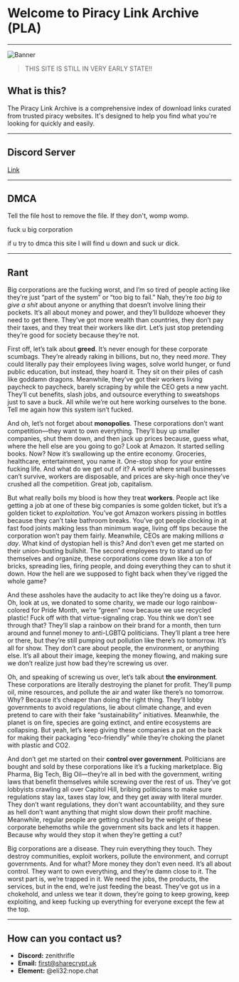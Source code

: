 


# Welcome to Piracy Link Archive (PLA)
---

![Banner](https://small.fileditchstuff.me/s18/iXklGjUcNRZRVJuTsOz.png)

> THIS SITE IS STILL IN VERY EARLY STATE!!



## What is this?

The Piracy Link Archive is a comprehensive index of download links curated from trusted piracy websites. It's designed to help you find what you're looking for quickly and easily.

---
## Discord Server


[Link](https://discord.gg/AZhDbpjMKv)

---

## DMCA

Tell the file host to remove the file. If they don't, womp womp.

fuck u big corporation

if u try to dmca this site I will find u down and suck ur dick.

---

## Rant

Big corporations are the fucking worst, and I’m so tired of people acting like they’re just “part of the system” or “too big to fail.” Nah, they’re *too big to give a shit* about anyone or anything that doesn’t involve lining their pockets. It’s all about money and power, and they’ll bulldoze whoever they need to get there. They’ve got more wealth than countries, they don’t pay their taxes, and they treat their workers like dirt. Let’s just stop pretending they’re good for society because they’re not.

First off, let’s talk about **greed**. It’s never enough for these corporate scumbags. They’re already raking in billions, but no, they need *more*. They could literally pay their employees living wages, solve world hunger, or fund public education, but instead, they hoard it. They sit on their piles of cash like goddamn dragons. Meanwhile, they’ve got their workers living paycheck to paycheck, barely scraping by while the CEO gets a new yacht. They’ll cut benefits, slash jobs, and outsource everything to sweatshops just to save a buck. All while we’re out here working ourselves to the bone. Tell me again how this system isn’t fucked.

And oh, let’s not forget about **monopolies**. These corporations don’t want competition—they want to own everything. They’ll buy up smaller companies, shut them down, and then jack up prices because, guess what, where the hell else are you going to go? Look at Amazon. It started selling books. Now? Now it’s swallowing up the entire economy. Groceries, healthcare, entertainment, you name it. One-stop shop for your entire fucking life. And what do we get out of it? A world where small businesses can’t survive, workers are disposable, and prices are sky-high once they’ve crushed all the competition. Great job, capitalism.

But what really boils my blood is how they treat **workers**. People act like getting a job at one of these big companies is some golden ticket, but it’s a golden ticket to *exploitation*. You’ve got Amazon workers pissing in bottles because they can’t take bathroom breaks. You’ve got people clocking in at fast food joints making less than minimum wage, living off tips because the corporation won’t pay them fairly. Meanwhile, CEOs are making millions *a day*. What kind of dystopian hell is this? And don’t even get me started on their union-busting bullshit. The second employees try to stand up for themselves and organize, these corporations come down like a ton of bricks, spreading lies, firing people, and doing everything they can to shut it down. How the hell are we supposed to fight back when they’ve rigged the whole game?

And these assholes have the audacity to act like they’re doing us a favor. Oh, look at us, we donated to some charity, we made our logo rainbow-colored for Pride Month, we’re “green” now because we use recycled plastic! Fuck off with that virtue-signaling crap. You think we don’t see through that? They’ll slap a rainbow on their brand for a month, then turn around and funnel money to anti-LGBTQ politicians. They’ll plant a tree here or there, but they’re still pumping out pollution like there’s no tomorrow. It’s all for show. They don’t care about people, the environment, or anything else. It’s all about their image, keeping the money flowing, and making sure we don’t realize just how bad they’re screwing us over.

Oh, and speaking of screwing us over, let’s talk about **the environment**. These corporations are literally destroying the planet for profit. They’ll pump oil, mine resources, and pollute the air and water like there’s no tomorrow. Why? Because it’s cheaper than doing the right thing. They’ll lobby governments to avoid regulations, lie about climate change, and even pretend to care with their fake “sustainability” initiatives. Meanwhile, the planet is on fire, species are going extinct, and entire ecosystems are collapsing. But yeah, let’s keep giving these companies a pat on the back for making their packaging “eco-friendly” while they’re choking the planet with plastic and CO2.

And don’t get me started on their **control over government**. Politicians are bought and sold by these corporations like it’s a fucking marketplace. Big Pharma, Big Tech, Big Oil—they’re all in bed with the government, writing laws that benefit themselves while screwing over the rest of us. They’ve got lobbyists crawling all over Capitol Hill, bribing politicians to make sure regulations stay lax, taxes stay low, and they get away with literal murder. They don’t want regulations, they don’t want accountability, and they sure as hell don’t want anything that might slow down their profit machine. Meanwhile, regular people are getting crushed by the weight of these corporate behemoths while the government sits back and lets it happen. Because why would they stop it when they’re getting a cut?

Big corporations are a disease. They ruin everything they touch. They destroy communities, exploit workers, pollute the environment, and corrupt governments. And for what? More money they don’t even need. It’s all about control. They want to own everything, and they’re damn close to it. The worst part is, we’re trapped in it. We need the jobs, the products, the services, but in the end, we’re just feeding the beast. They’ve got us in a chokehold, and unless we tear it down, they’re going to keep growing, keep exploiting, and keep fucking up everything for everyone except the few at the top.  


---

## How can you contact us?

- **Discord:** zenithrifle
- **Email:** first@sharecrypt.uk
- **Element:** @eli32:nope.chat
